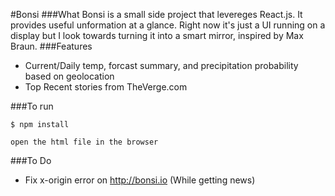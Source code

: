 #Bonsi
###What
Bonsi is a small side project that levereges React.js. It provides useful unformation at a glance. Right now it's just a UI running on a display but I look towards turning it into a smart mirror, inspired by Max Braun.
###Features
- Current/Daily temp, forcast summary, and precipitation probability based on geolocation
- Top Recent stories from TheVerge.com

###To run
```
$ npm install
```
`open the html file in the browser`

###To Do
- Fix x-origin error on http://bonsi.io (While getting news)